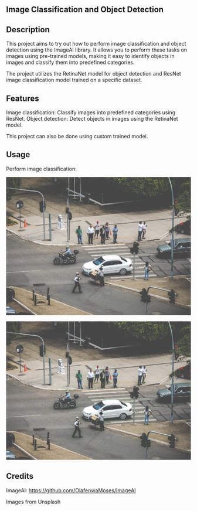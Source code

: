 ## Image Classification and Object Detection

## Description

This project aims to try out how to perform image classification and object detection using the ImageAI library. It allows you to perform these tasks on images using pre-trained models, making it easy to identify objects in images and classify them into predefined categories.

The project utilizes the RetinaNet model for object detection and ResNet image classification model trained on a specific dataset.

## Features

Image classification: Classify images into predefined categories using ResNet.
Object detection: Detect objects in images using the RetinaNet model.

This project can also be done using custom trained model.

## Usage

Perform image classification:

![Street Image](/street.jpg)

![Street Image Detected](/street_detected.jpg)

## Credits

ImageAI: https://github.com/OlafenwaMoses/ImageAI

Images from Unsplash
